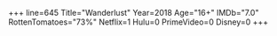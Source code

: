 +++
line=645
Title="Wanderlust"
Year=2018
Age="16+"
IMDb="7.0"
RottenTomatoes="73%"
Netflix=1
Hulu=0
PrimeVideo=0
Disney=0
+++

